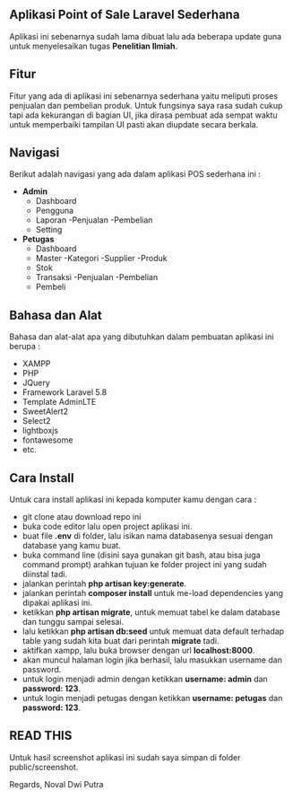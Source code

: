 ## Aplikasi Point of Sale Laravel Sederhana
Aplikasi ini sebenarnya sudah lama dibuat lalu ada beberapa update guna untuk menyelesaikan tugas **Penelitian Ilmiah**.

## Fitur
Fitur yang ada di aplikasi ini sebenarnya sederhana yaitu meliputi proses penjualan dan pembelian produk. Untuk fungsinya saya rasa sudah cukup tapi ada kekurangan di bagian UI, jika dirasa pembuat ada sempat waktu untuk memperbaiki tampilan UI pasti akan diupdate secara berkala.

## Navigasi
Berikut adalah navigasi yang ada dalam aplikasi POS sederhana ini :

- **Admin**
    - Dashboard
    - Pengguna
    - Laporan
        -Penjualan
        -Pembelian
    - Setting
- **Petugas**
    - Dashboard
    - Master
        -Kategori
        -Supplier
        -Produk
    - Stok
    - Transaksi
        -Penjualan
        -Pembelian
    - Pembeli
    
## Bahasa dan Alat
Bahasa dan alat-alat apa yang dibutuhkan dalam pembuatan aplikasi ini berupa :

- XAMPP
- PHP
- JQuery
- Framework Laravel 5.8
- Template AdminLTE
- SweetAlert2
- Select2
- lightboxjs
- fontawesome
- etc.

## Cara Install
Untuk cara install aplikasi ini kepada komputer kamu dengan cara :

- git clone atau download repo ini
- buka code editor lalu open project aplikasi ini.
- buat file **.env** di folder, lalu isikan nama databasenya sesuai dengan database yang kamu buat.
- buka command line (disini saya gunakan git bash, atau bisa juga command prompt) arahkan tujuan ke folder project ini yang sudah diinstal tadi.
- jalankan perintah **php artisan key:generate**.
- jalankan perintah **composer install** untuk me-load dependencies yang dipakai aplikasi ini.
- ketikkan **php artisan migrate**, untuk memuat tabel ke dalam database dan tunggu sampai selesai.
- lalu ketikkan **php artisan db:seed** untuk memuat data default terhadap table yang sudah kita buat dari perintah **migrate** tadi.
- aktifkan xampp, lalu buka browser dengan url **localhost:8000**.
- akan muncul halaman login jika berhasil, lalu masukkan username dan password.
- untuk login menjadi admin dengan ketikkan **username: admin** dan **password: 123**.
- untuk login menjadi petugas dengan ketikkan **username: petugas** dan **password: 123**.

## READ THIS
Untuk hasil screenshot aplikasi ini sudah saya simpan di folder public/screenshot.


Regards,
Noval Dwi Putra
